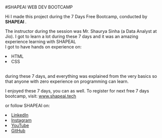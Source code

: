 #SHAPEAI WEB DEV BOOTCAMP

Hi I made this project during the 7 Days Free Bootcamp, conducted by <b> SHAPEAI </b>.

The instructor during the session was Mr. Shaurya Sinha (a Data Analyst at Jio). I got to learn a lot during these 7 days and it was an amazing experience learning with SHAPEAL <br>I got to have hands on experience on:

<li>HTML

<li>CSS

<br>during these 7 days, and everything was explained from the very basics so that anyone with zero experience on programming can learn.

I enjoyed these 7 days, you can as well. To register for next free 7 days bootcamp, visit: www.shapeai.tech

or follow SHAPEAI on:

<li><a href="https://in.linkedin.com/company/shapeal">LinkedIn</a>
<li><a href="https://www.instagram.com/shape.ai/?hl=en">Instagram</a> 
<li><a href="https://www.youtube.com/channel/UCTUVDLTW9meuDXWcbmiSPdA">YouTube</a> 
<li><a href="https://github.com/shapeai">GitHub</a>
